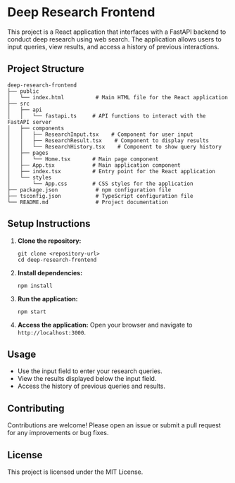 # Deep Research Frontend

This project is a React application that interfaces with a FastAPI backend to conduct deep research using web search. The application allows users to input queries, view results, and access a history of previous interactions.

## Project Structure

```
deep-research-frontend
├── public
│   └── index.html          # Main HTML file for the React application
├── src
│   ├── api
│   │   └── fastapi.ts     # API functions to interact with the FastAPI server
│   ├── components
│   │   ├── ResearchInput.tsx    # Component for user input
│   │   ├── ResearchResult.tsx    # Component to display results
│   │   └── ResearchHistory.tsx    # Component to show query history
│   ├── pages
│   │   └── Home.tsx       # Main page component
│   ├── App.tsx            # Main application component
│   ├── index.tsx          # Entry point for the React application
│   └── styles
│       └── App.css        # CSS styles for the application
├── package.json            # npm configuration file
├── tsconfig.json           # TypeScript configuration file
└── README.md               # Project documentation
```

## Setup Instructions

1. **Clone the repository:**
   ```
   git clone <repository-url>
   cd deep-research-frontend
   ```

2. **Install dependencies:**
   ```
   npm install
   ```

3. **Run the application:**
   ```
   npm start
   ```

4. **Access the application:**
   Open your browser and navigate to `http://localhost:3000`.

## Usage

- Use the input field to enter your research queries.
- View the results displayed below the input field.
- Access the history of previous queries and results.

## Contributing

Contributions are welcome! Please open an issue or submit a pull request for any improvements or bug fixes.

## License

This project is licensed under the MIT License.